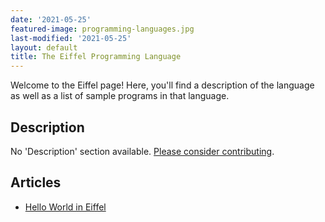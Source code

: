 ```yaml
---
date: '2021-05-25'
featured-image: programming-languages.jpg
last-modified: '2021-05-25'
layout: default
title: The Eiffel Programming Language
---
```


Welcome to the Eiffel page! Here, you'll find a description of the language as well as a list of sample programs in that language.

## Description

No 'Description' section available. [Please consider contributing](https://github.com/TheRenegadeCoder/sample-programs-website).

## Articles

- [Hello World in Eiffel](https://sampleprograms.io/projects/hello-world/eiffel)